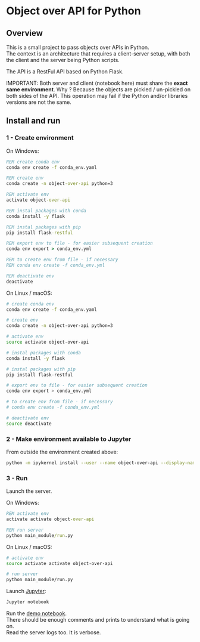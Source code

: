 # Object over API for Python

## Overview

This is a small project to pass objects over APIs in Python.   
The context is an architecture that requires a client-server setup, with both the client and the server being Python scripts.

The API is a RestFul API based on Python Flask.

IMPORTANT: Both server and client (notebook here) must share the **exact same environment**. Why ? Because the objects are pickled / un-pickled on both sides of the API. This operation may fail if the Python and/or libraries versions are not the same.

## Install and run

### 1 - Create environment

On Windows:

```bat
REM create conda env
conda env create -f conda_env.yaml

REM create env
conda create -n object-over-api python=3

REM activate env
activate object-over-api

REM instal packages with conda
conda install -y flask

REM instal packages with pip
pip install flask-restful

REM export env to file - for easier subsequent creation
conda env export > conda_env.yml

REM to create env from file - if necessary
REM conda env create -f conda_env.yml

REM deactivate env
deactivate
```

On Linux / macOS:

```bash
# create conda env
conda env create -f conda_env.yaml

# create env
conda create -n object-over-api python=3

# activate env
source activate object-over-api

# instal packages with conda
conda install -y flask

# instal packages with pip
pip install flask-restful

# export env to file - for easier subsequent creation
conda env export > conda_env.yml

# to create env from file - if necessary
# conda env create -f conda_env.yml

# deactivate env
source deactivate
```

### 2 - Make environment available to Jupyter

From outside the environment created above:

```bash
python -m ipykernel install --user --name object-over-api --display-name "Python object-over-api"
```

### 3 - Run

Launch the server.

On Windows:

```bat
REM activate env
activate activate object-over-api

REM run server
python main_module/run.py
```

On Linux / macOS:

```bash
# activate env
source activate activate object-over-api

# run server
python main_module/run.py
```

Launch [Jupyter](http://jupyter.org/):
```bash
Jupyter notebook
```

Run the [demo notebook]().  
There should be enough comments and prints to understand what is going on.  
Read the server logs too. It is verbose.
